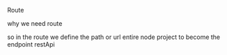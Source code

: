 Route

why we need route 

so in the route we define the path or url entire node project
to become the endpoint restApi  